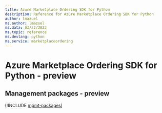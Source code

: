 ```yaml
---
title: Azure Marketplace Ordering SDK for Python
description: Reference for Azure Marketplace Ordering SDK for Python
author: lmazuel
ms.author: lmazuel
ms.data: 03/22/2023
ms.topic: reference
ms.devlang: python
ms.service: marketplaceordering
---
```

# Azure Marketplace Ordering SDK for Python - preview

## Management packages - preview
[!INCLUDE [mgmt-packages](marketplace-ordering-mgmt-index.md)]